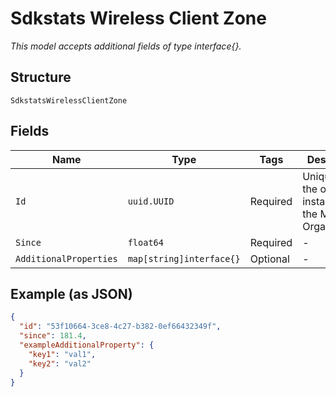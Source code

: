
# Sdkstats Wireless Client Zone

*This model accepts additional fields of type interface{}.*

## Structure

`SdkstatsWirelessClientZone`

## Fields

| Name | Type | Tags | Description |
|  --- | --- | --- | --- |
| `Id` | `uuid.UUID` | Required | Unique ID of the object instance in the Mist Organnization |
| `Since` | `float64` | Required | - |
| `AdditionalProperties` | `map[string]interface{}` | Optional | - |

## Example (as JSON)

```json
{
  "id": "53f10664-3ce8-4c27-b382-0ef66432349f",
  "since": 181.4,
  "exampleAdditionalProperty": {
    "key1": "val1",
    "key2": "val2"
  }
}
```

